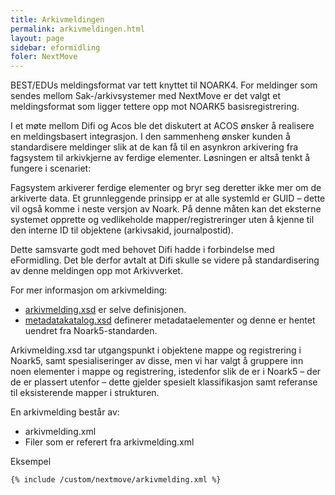 ```yaml
---
title: Arkivmeldingen
permalink: arkivmeldingen.html
layout: page
sidebar: eformidling
foler: NextMove
---
```


BEST/EDUs meldingsformat var tett knyttet til NOARK4. For meldinger som sendes mellom Sak-/arkivsystemer med NextMove er det valgt et meldingsformat som ligger tettere opp mot NOARK5 basisregistrering. 

I et møte mellom Difi og Acos ble det diskutert at ACOS ønsker å realisere en meldingsbasert integrasjon. I den sammenheng ønsker kunden å standardisere meldinger slik at de kan få til en asynkron arkivering fra fagsystem til arkivkjerne av ferdige elementer. Løsningen er altså tenkt å fungere i scenariet:

Fagsystem arkiverer ferdige elementer og bryr seg deretter ikke mer om de arkiverte data. Et grunnleggende prinsipp er at alle systemId er GUID – dette vil også komme i neste versjon av Noark. På denne måten kan det eksterne systemet opprette og vedlikeholde mapper/registreringer uten å kjenne til den interne ID til objektene (arkivsakid, journalpostid).

Dette samsvarte godt med behovet Difi hadde i forbindelse med eFormidling. Det ble derfor avtalt at Difi skulle se videre på standardisering av denne meldingen opp mot Arkivverket. 

For mer informasjon om arkivmelding:
- [arkivmelding.xsd](https://github.com/difi/eformidling/blob/gh-pages/resources/arkivmelding/arkivmelding.xsd) er selve definisjonen. 
- [metadatakatalog.xsd](https://github.com/difi/eformidling/blob/gh-pages/resources/arkivmelding/metadatakatalog.xsd) definerer metadataelementer og denne er hentet uendret fra Noark5-standarden.

Arkivmelding.xsd tar utgangspunkt i objektene mappe og registrering i Noark5, samt spesialiseringer av disse, men vi har valgt å gruppere inn noen elementer i mappe og registrering, istedenfor slik de er i Noark5 – der de er plassert utenfor – dette gjelder spesielt klassifikasjon samt referanse til eksisterende mapper i strukturen.


En arkivmelding består av:
- arkivmelding.xml
- Filer som er referert fra arkivmelding.xml 


Eksempel
```xml
{% include /custom/nextmove/arkivmelding.xml %}
```
